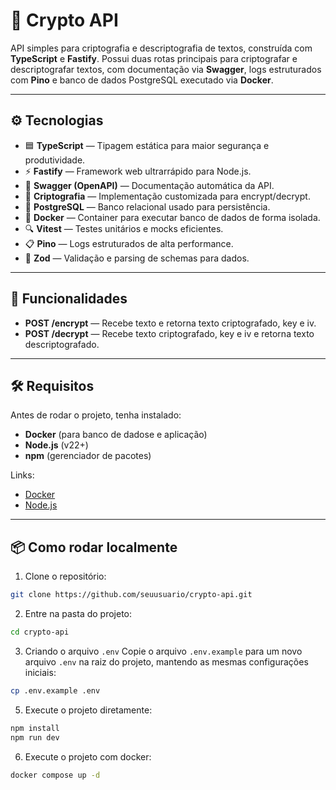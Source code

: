 # 🔐 Crypto API

API simples para criptografia e descriptografia de textos, construída com **TypeScript** e **Fastify**. Possui duas rotas principais para criptografar e descriptografar textos, com documentação via **Swagger**, logs estruturados com **Pino** e banco de dados PostgreSQL executado via **Docker**.

---

## ⚙️ Tecnologias

- 🟦 **TypeScript** — Tipagem estática para maior segurança e produtividade.
- ⚡ **Fastify** — Framework web ultrarrápido para Node.js.
- 📜 **Swagger (OpenAPI)** — Documentação automática da API.
- 🔐 **Criptografia** — Implementação customizada para encrypt/decrypt.
- 🐘 **PostgreSQL** — Banco relacional usado para persistência.
- 🐳 **Docker** — Container para executar banco de dados de forma isolada.
- 🔍 **Vitest** — Testes unitários e mocks eficientes.
- 📋 **Pino** — Logs estruturados de alta performance.
- 🧩 **Zod** — Validação e parsing de schemas para dados.

---

## 🚀 Funcionalidades

- **POST /encrypt** — Recebe texto e retorna texto criptografado, key e iv.
- **POST /decrypt** — Recebe texto criptografado, key e iv e retorna texto descriptografado.

---

## 🛠️ Requisitos

Antes de rodar o projeto, tenha instalado:

- **Docker** (para banco de dadose e aplicação)
- **Node.js** (v22+)
- **npm** (gerenciador de pacotes)

Links:

- [Docker](https://docs.docker.com/get-docker/)
- [Node.js](https://nodejs.org/)

---

## 📦 Como rodar localmente

1. Clone o repositório:

```bash
git clone https://github.com/seuusuario/crypto-api.git
```

2. Entre na pasta do projeto:

```bash
cd crypto-api
```

3. Criando o arquivo `.env`
Copie o arquivo `.env.example` para um novo arquivo `.env` na raiz do projeto, mantendo as mesmas configurações iniciais:

```bash
cp .env.example .env
```

5. Execute o projeto diretamente:

```bash
npm install
npm run dev
```

6. Execute o projeto com docker:

```bash
docker compose up -d
```